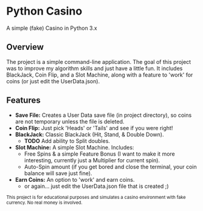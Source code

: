 # Python Casino
A simple (fake) Casino in Python 3.x

## Overview
The project is a simple command-line application. The goal of this project was to improve my algorithm skills and just have a little fun. 
It includes BlackJack, Coin Flip, and a Slot Machine, along with a feature to 'work' for coins (or just edit the UserData.json).

## Features
- **Save File:** Creates a User Data save file (in project directory), so coins are not temporary unless the file is deleted.
- **Coin Flip:** Just pick 'Heads' or 'Tails' and see if you were right!
- **BlackJack:** Classic BlackJack (Hit, Stand, & Double Down).
  - **TODO** Add ability to Split doubles.
- **Slot Machine:** A simple Slot Machine. Includes:
  - Free Spins & a simple Feature Bonus (I want to make it more interesting, currently just a Multiplier for current spin).
  - Auto-Spin amount (if you get bored and close the terminal, your coin balance will save just fine).
- **Earn Coins:** An option to 'work' and earn coins.
  - or again... just edit the UserData.json file that is created ;)

<sub>This project is for educational purposes and simulates a casino environment with fake currency. No real money is involved.</sub>
